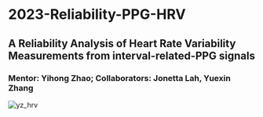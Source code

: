 # 2023-Reliability-PPG-HRV
## A Reliability Analysis of Heart Rate Variability Measurements from interval-related-PPG signals
### Mentor: Yihong Zhao; Collaborators: Jonetta Lah, Yuexin Zhang
![yz_hrv](https://github.com/user-attachments/assets/68adb9e4-be38-452f-9c2b-8d35c251e336)
